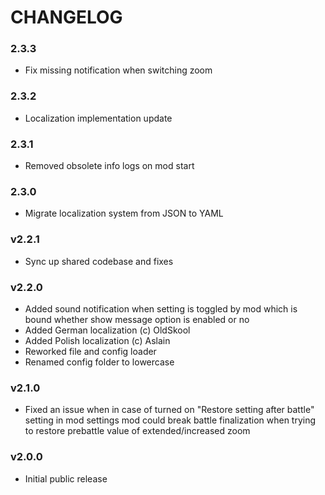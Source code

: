 # CHANGELOG

### 2.3.3

- Fix missing notification when switching zoom

### 2.3.2

- Localization implementation update

### 2.3.1

- Removed obsolete info logs on mod start

### 2.3.0

- Migrate localization system from JSON to YAML

### v2.2.1

- Sync up shared codebase and fixes

### v2.2.0

- Added sound notification when setting is toggled by mod which is bound whether show message option is enabled or no
- Added German localization (c) OldSkool
- Added Polish localization (c) Aslain
- Reworked file and config loader
- Renamed config folder to lowercase

### v2.1.0

- Fixed an issue when in case of turned on "Restore setting after battle" setting in mod settings mod could break battle finalization when trying to restore prebattle value of extended/increased zoom

### v2.0.0

- Initial public release
